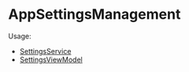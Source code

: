 # AppSettingsManagement

Usage: 
- [SettingsService](https://github.com/gaviny82/AppSettingsManagement/blob/main/AppSettingsManagementSample/Services/SettingsService.cs)
- [SettingsViewModel](https://github.com/gaviny82/AppSettingsManagement/blob/main/AppSettingsManagementSample/ViewModels/SettingsViewModel.cs)
